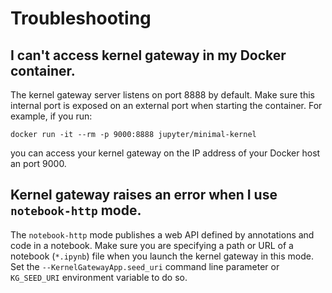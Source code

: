 # Troubleshooting

## I can't access kernel gateway in my Docker container.

The kernel gateway server listens on port 8888 by default. Make sure this internal port is exposed on an external port when starting the container. For example, if you run:

```
docker run -it --rm -p 9000:8888 jupyter/minimal-kernel
```

you can access your kernel gateway on the IP address of your Docker host an port 9000.

## Kernel gateway raises an error when I use `notebook-http` mode.

The `notebook-http` mode publishes a web API defined by annotations and code in a notebook. Make sure you are specifying a path or URL of a notebook (`*.ipynb`) file when you launch the kernel gateway in this mode. Set the `--KernelGatewayApp.seed_uri` command line parameter or `KG_SEED_URI` environment variable to do so.